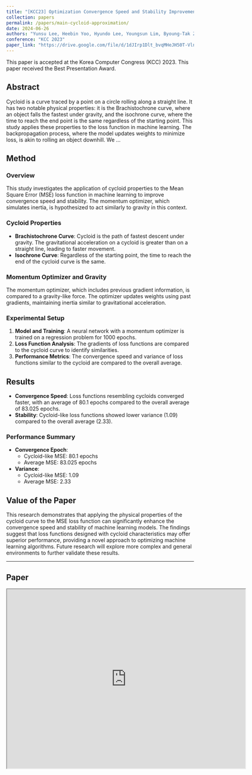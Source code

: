```yaml
---
title: "[KCC23] Optimization Convergence Speed and Stability Improvement through Cycloid Approximation of MSE Loss Function"
collection: papers
permalink: /papers/main-cycloid-approximation/
date: 2024-06-26
authors: "Yunsu Lee, Heebin Yoo, Hyundo Lee, Youngsun Lim, Byoung-Tak Zhang"
conference: "KCC 2023"
paper_link: "https://drive.google.com/file/d/1dJIrp1Dlt_bvqMHeJH50T-Vlna7XhW_9/view?usp=sharing"
---
```


This paper is accepted at the Korea Computer Congress (KCC) 2023. This paper received the Best Presentation Award.

## Abstract

Cycloid is a curve traced by a point on a circle rolling along a straight line. It has two notable physical properties: it is the Brachistochrone curve, where an object falls the fastest under gravity, and the isochrone curve, where the time to reach the end point is the same regardless of the starting point. This study applies these properties to the loss function in machine learning. The backpropagation process, where the model updates weights to minimize loss, is akin to rolling an object downhill. We ...

## Method

### Overview

This study investigates the application of cycloid properties to the Mean Square Error (MSE) loss function in machine learning to improve convergence speed and stability. The momentum optimizer, which simulates inertia, is hypothesized to act similarly to gravity in this context.

### Cycloid Properties

- **Brachistochrone Curve**: Cycloid is the path of fastest descent under gravity. The gravitational acceleration on a cycloid is greater than on a straight line, leading to faster movement.
- **Isochrone Curve**: Regardless of the starting point, the time to reach the end of the cycloid curve is the same.

### Momentum Optimizer and Gravity

The momentum optimizer, which includes previous gradient information, is compared to a gravity-like force. The optimizer updates weights using past gradients, maintaining inertia similar to gravitational acceleration.

### Experimental Setup

1. **Model and Training**: A neural network with a momentum optimizer is trained on a regression problem for 1000 epochs.
2. **Loss Function Analysis**: The gradients of loss functions are compared to the cycloid curve to identify similarities.
3. **Performance Metrics**: The convergence speed and variance of loss functions similar to the cycloid are compared to the overall average.

## Results

- **Convergence Speed**: Loss functions resembling cycloids converged faster, with an average of 80.1 epochs compared to the overall average of 83.025 epochs.
- **Stability**: Cycloid-like loss functions showed lower variance (1.09) compared to the overall average (2.33).

### Performance Summary

- **Convergence Epoch**:
  - Cycloid-like MSE: 80.1 epochs
  - Average MSE: 83.025 epochs
- **Variance**:
  - Cycloid-like MSE: 1.09
  - Average MSE: 2.33

## Value of the Paper

This research demonstrates that applying the physical properties of the cycloid curve to the MSE loss function can significantly enhance the convergence speed and stability of machine learning models. The findings suggest that loss functions designed with cycloid characteristics may offer superior performance, providing a novel approach to optimizing machine learning algorithms. Future research will explore more complex and general environments to further validate these results.

---

## Paper
<iframe src="https://drive.google.com/file/d/1dJIrp1Dlt_bvqMHeJH50T-Vlna7XhW_9/preview" width="640" height="480"></iframe>

